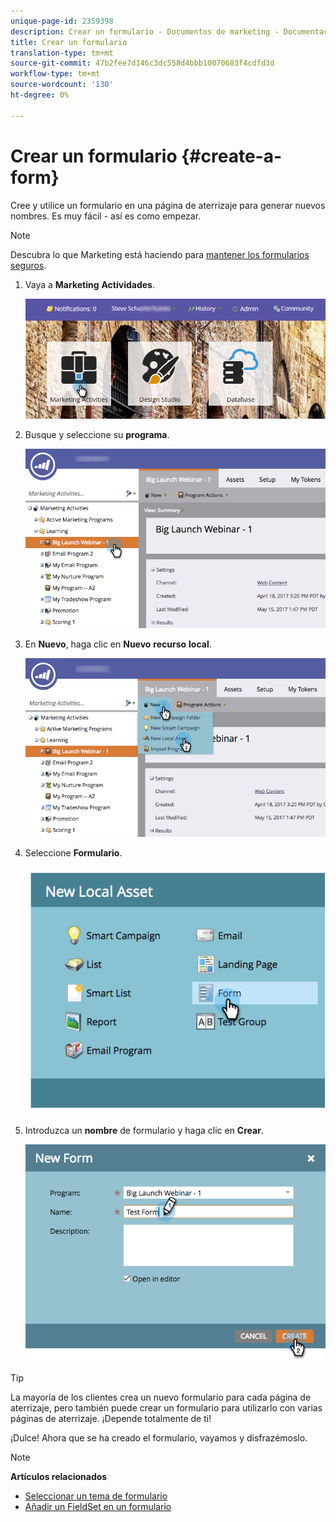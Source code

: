 ```yaml
---
unique-page-id: 2359398
description: Crear un formulario - Documentos de marketing - Documentación del producto
title: Crear un formulario
translation-type: tm+mt
source-git-commit: 47b2fee7d146c3dc558d4bbb10070683f4cdfd3d
workflow-type: tm+mt
source-wordcount: '130'
ht-degree: 0%

---
```



# Crear un formulario {#create-a-form}

Cree y utilice un formulario en una página de aterrizaje para generar nuevos nombres. Es muy fácil - así es como empezar.

>[!NOTE]
>
>Descubra lo que Marketing está haciendo para [mantener los formularios seguros](http://nation.marketo.com/t5/Product-Documents/Forms-Service-Enhancements/ta-p/303670#M1038).

1. Vaya a **Marketing** **Actividades**.

   ![](assets/login-marketing-activities.png)

1. Busque y seleccione su **programa**.

   ![](assets/programseelct.png)

1. En **Nuevo**, haga clic en **Nuevo** **recurso** **local**.

   ![](assets/newlocalasset.png)

1. Seleccione **Formulario**.

   ![](assets/image2014-9-15-17-3a1-3a20.png)

1. Introduzca un **nombre** de formulario y haga clic en **Crear**.

   ![](assets/newformwithhands.png)

>[!TIP]
>
>La mayoría de los clientes crea un nuevo formulario para cada página de aterrizaje, pero también puede crear un formulario para utilizarlo con varias páginas de aterrizaje. ¡Depende totalmente de ti!

¡Dulce! Ahora que se ha creado el formulario, vayamos y disfrazémoslo.

>[!NOTE]
>
>**Artículos relacionados**
>
>* [Seleccionar un tema de formulario](select-a-form-theme.md)
>* [Añadir un FieldSet en un formulario](../../../../product-docs/demand-generation/forms/form-fields/add-a-fieldset-to-a-form.md)

>



